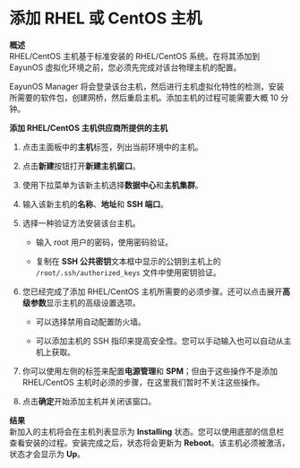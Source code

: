 # 添加 RHEL 或 CentOS 主机

**概述**<br />
RHEL/CentOS 主机基于标准安装的 RHEL/CentOS 系统。在将其添加到 EayunOS 虚拟化环境之前，您必须先完成对该台物理主机的配置。

EayunOS Manager 将会登录该台主机，然后进行主机虚拟化特性的检测，安装所需要的软件包，创建网桥，然后重启主机。添加主机的过程可能需要大概 10 分钟。

**添加 RHEL/CentOS 主机供应商所提供的主机**<br />

1. 点击主面板中的**主机**标签，列出当前环境中的主机。

2. 点击**新建**按钮打开**新建主机窗口**。

3. 使用下拉菜单为该新主机选择**数据中心**和**主机集群**。

4. 输入该新主机的**名称**、**地址**和 **SSH 端口**。

5. 选择一种验证方法安装该台主机。

   * 输入 root 用户的密码，使用密码验证。

   * 复制在 **SSH 公共密钥**文本框中显示的公钥到主机上的
     `/root/.ssh/authorized_keys` 文件中使用密钥验证。

6. 您已经完成了添加 RHEL/CentOS 主机所需要的必须步骤。还可以点击展开**高级参数**显示主机的高级设置选项。

   * 可以选择禁用自动配置防火墙。

   * 可以添加主机的 SSH 指印来提高安全性。您可以手动输入也可以自动从主机上获取。

7. 你可以使用左侧的标签来配置**电源管理**和 **SPM**；但由于这些操作不是添加 RHEL/CentOS 主机时必须的步骤，在这里我们暂时不关注这些操作。

8. 点击**确定**开始添加主机并关闭该窗口。

**结果**<br />
新加入的主机将会在主机列表显示为 **Installing** 状态。您可以使用底部的信息栏查看安装的过程。安装完成之后，状态将会更新为 **Reboot**。该主机必须被激活，状态才会显示为 **Up**。
